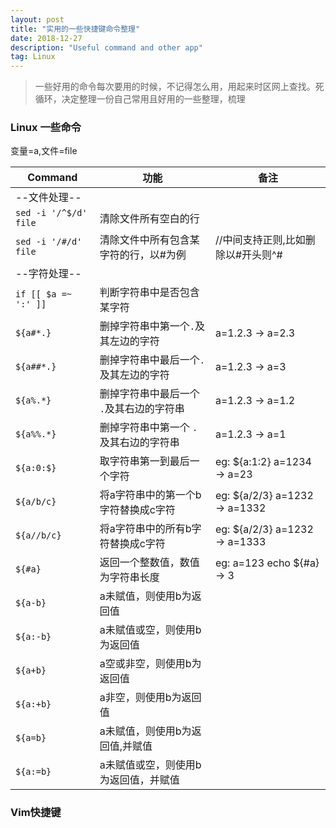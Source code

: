 ```yaml
---
layout: post
title: "实用的一些快捷键命令整理"
date: 2018-12-27  
description: "Useful command and other app"
tag: Linux
---  
```


> 一些好用的命令每次要用的时候，不记得怎么用，用起来时区网上查找。死循环，决定整理一份自己常用且好用的一些整理，梳理

### Linux 一些命令

变量=a,文件=file  

| Command | 功能 | 备注 |  
| --- | --- | --- |  
| --文件处理--|  
|`sed -i '/^$/d' file`|清除文件所有空白的行||  
|`sed -i '/#/d'  file`|清除文件中所有包含某字符的行，以#为例|//中间支持正则,比如删除以#开头则^#| 
| --字符处理--|  
|`if [[ $a =~ ':' ]]` |判断字符串中是否包含某字符||  
|`${a#*.}`|删掉字符串中第一个`.`及其左边的字符|a=1.2.3 -> a=2.3|  
|`${a##*.}`|删掉字符串中最后一个`.`及其左边的字符|a=1.2.3 -> a=3|  
|`${a%.*}`|删掉字符串中最后一个 `.`及其右边的字符串|a=1.2.3 -> a=1.2|  
|`${a%%.*}`|删掉字符串中第一个 `.`及其右边的字符串|a=1.2.3 -> a=1|  
|`${a:0:$}`|取字符串第一到最后一个字符|eg: ${a:1:2} a=1234 -> a=23|  
|`${a/b/c}`|将a字符串中的第一个b字符替换成c字符|eg: ${a/2/3} a=1232 -> a=1332|  
|`${a//b/c}`|将a字符串中的所有b字符替换成c字符|eg: ${a/2/3} a=1232 -> a=1333|  
|`${#a}`|返回一个整数值，数值为字符串长度|eg: a=123 echo ${#a} -> 3|  
|`${a-b}`|a未赋值，则使用b为返回值||  
|`${a:-b}`|a未赋值或空，则使用b为返回值||  
|`${a+b}`|a空或非空，则使用b为返回值||  
|`${a:+b}`|a非空，则使用b为返回值||  
|`${a=b}`|a未赋值，则使用b为返回值,并赋值||  
|`${a:=b}`|a未赋值或空，则使用b为返回值，并赋值||  

### Vim快捷键